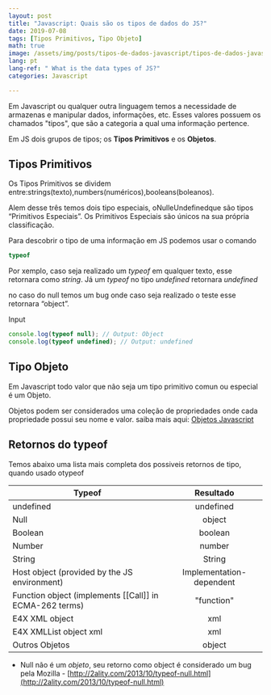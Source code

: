 ```yaml
---
layout: post
title: "Javascript: Quais são os tipos de dados do JS?"
date: 2019-07-08
tags: [Tipos Primitivos, Tipo Objeto]
math: true
image: /assets/img/posts/tipos-de-dados-javascript/tipos-de-dados-javascript.jpg
lang: pt
lang-ref: " What is the data types of JS?"
categories: Javascript

---
```


Em Javascript ou qualquer outra linguagem temos a necessidade de armazenas e manipular dados, informações, etc.
Esses valores possuem os chamados "tipos", que são a categoria a qual uma informação pertence.

Em JS dois grupos de tipos; os **Tipos Primitivos** e os **Objetos**.
<!--more-->
## Tipos Primitivos

Os Tipos Primitivos se dividem entre:<span>strings</span>(texto),<span>numbers</span>(numéricos),<span>booleans</span>(boleanos).

Alem desse três temos dois tipo especiais, o<span>Null</span>e<span>Undefined</span>que são tipos “Primitivos Especiais”.
Os Primitivos Especiais são únicos na sua própria classificação.

Para descobrir o tipo de uma informação em JS podemos usar o comando

``` javascript
typeof
```

Por xemplo, caso seja realizado um *typeof* em qualquer texto, esse retornara como *string*.
Já um *typeof* no tipo *undefined* retornara *undefined*

no caso do null temos um bug onde caso seja realizado o teste esse retornara “object”.

Input

``` javascript
console.log(typeof null); // Output: Object
console.log(typeof undefined); // Output: undefined
```

## Tipo Objeto

Em Javascript todo valor que não seja um tipo primitivo comun ou especial é um Objeto.

Objetos podem ser considerados uma coleção de propriedades onde cada propriedade possui seu nome e valor.
saiba mais aqui: <a href="https://developer.mozilla.org/pt-BR/docs/Aprender/JavaScript/Objetos/B%C3%A1sico" target="_blank">Objetos Javascript</a>

## Retornos do typeof

Temos abaixo uma lista mais completa dos possiveis retornos de tipo, quando usado o<span>typeof</span>

| Typeof | Resultado |
| ------ | :-------: |
| undefined | undefined |
| Null | object |
| Boolean | boolean |
| Number | number |
| String | String |
| Host object (provided by the JS environment) | Implementation-dependent |
| Function object (implements [[Call]] in ECMA-262 terms) | "function" |
| E4X XML object | xml |
| E4X XMLList object xml | xml |
| Outros Objetos | object |

* Null não é um *objeto*, seu retorno como object é considerado um bug pela Mozilla - [http://2ality.com/2013/10/typeof-null.html](http://2ality.com/2013/10/typeof-null.html)